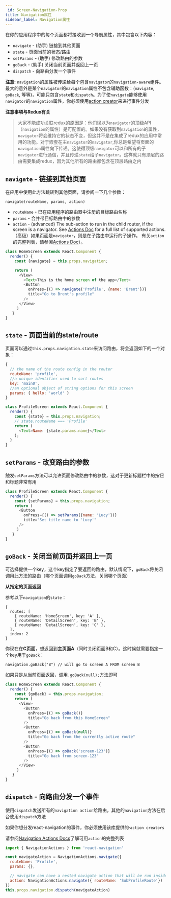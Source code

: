 ```yaml
---
 id: Screen-Navigation-Prop
title: Navigation属性
sidebar_label: Navigation属性
---
```


<!-- # Screen Navigation Prop -->

在你的应用程序中的每个页面都将接收到一个导航属性，其中包含以下内容：

* `navigate` - (助手) 链接到其他页面
* `state` - 页面当前的状态/路由
* `setParams` - (助手) 修改路由的参数
* `goBack` - (助手) 关闭当前页面并返回上一页
* `dispatch` - 向路由分发一个事件

**注意:** `navigation`的属性被传递给每个包含`navigator`的`navigation-aware`组件。最大的意外是某个`navigator`的`navigation`属性不包含辅助函数：(`navigate`, `goBack`, 等等)，可能只包含`state`和`dispatch`。为了使`navigate`能够使用`navigator`的`navigation`属性，你必须使用[action creator](/docs/Navigation-Actions)来进行事件分发

**注意事项与Redux有关**
> 大家不能成功关联redux的原因是：他们误以为`navigator`的顶级API（`navigation`的属性）是可配置的。如果没有获取到`navigation`的属性，`navigator`将会维持它的状态不变，但这并不是在集成了redux的应用中常用的功能。对于嵌套在主`navigator`的`navigator`,你总是希望将页面的`navigation`属性向下传递。这使得顶级`navigator`可以和所有的子`navigator`进行通信，并且传递`state`给子`navigator`。这样就只有顶层的路由需要集成redux，因为其他所有的路由都包含在顶层路由之内
## `navigate` - 链接到其他页面

在应用中使用此方法跳转到其他页面，请参阅一下几个参数：

`navigate(routeName, params, action)`

- `routeName` - 已在应用程序的路由器中注册的目标路由名称
- `params` - 合并带目标路由中的参数
- `action` - (advanced) The sub-action to run in the child router, if the screen is a navigator. See [Actions Doc](navigation-actions) for a full list of supported actions. （高级）如果页面是`navigator`，则是在子路由中运行的子操作。 有关`action`的完整列表，请参阅[Actions Doc](/docs/Navigation-Actions)）。

```js
class HomeScreen extends React.Component {
  render() {
    const {navigate} = this.props.navigation;

    return (
      <View>
        <Text>This is the home screen of the app</Text>
        <Button
          onPress={() => navigate('Profile', {name: 'Brent'})}
          title="Go to Brent's profile"
        />
      </View>
     )
   }
}
```

## `state` - 页面当前的state/route

页面可以通过`this.props.navigation.state`来访问路由，将会返回如下的一个对象：

```js
{
  // the name of the route config in the router
  routeName: 'profile',
  //a unique identifier used to sort routes
  key: 'main0',
  //an optional object of string options for this screen
  params: { hello: 'world' }
}
```

```js
class ProfileScreen extends React.Component {
  render() {
    const {state} = this.props.navigation;
    // state.routeName === 'Profile'
    return (
      <Text>Name: {state.params.name}</Text>
    );
  }
}
```


## `setParams` - 改变路由的参数
触发`setParams`方法可以允许页面修改路由中的参数，这对于更新标题栏中的按钮和标题非常有用

```js
class ProfileScreen extends React.Component {
  render() {
    const {setParams} = this.props.navigation;
    return (
      <Button
        onPress={() => setParams({name: 'Lucy'})}
        title="Set title name to 'Lucy'"
      />
     )
   }
}
```

## `goBack` - 关闭当前页面并返回上一页
可选择提供一个key，这个key指定了要返回的路由，默认情况下，`goBack`将关闭调用此方法的路由（哪个页面调用`goBack`方法，关闭哪个页面）

**从指定的页面返回**

参考以下`navigation`的`state`：

```
{
  routes: [
    { routeName: 'HomeScreen', key: 'A' },
    { routeName: 'DetailScreen', key: 'B' },
    { routeName: 'DetailScreen', key: 'C' },
  ],
  index: 2
}
```

你现在在**C页面**，想返回到**主页面A**（同时关闭页面B和C）。这时候就需要指定一个key用于`goBack`：

```
navigation.goBack("B") // will go to screen A FROM screen B
```

如果只是从当前页面返回，调用`.goBack(null);`方法即可

```js
class HomeScreen extends React.Component {
  render() {
    const {goBack} = this.props.navigation;
    return (
      <View>
        <Button
          onPress={() => goBack()}
          title="Go back from this HomeScreen"
        />
        <Button
          onPress={() => goBack(null)}
          title="Go back from the currently active route"
        />
        <Button
          onPress={() => goBack('screen-123')}
          title="Go back from screen-123"
        />
      </View>
     )
   }
}
```

## `dispatch` - 向路由分发一个事件
使用`dispatch`发送所有的`navigation action`给路由，其他的`navigation`方法在后台使用`dispatch`方法

如果你想分发react-navigation的事件，你必须使用该库提供的·`action creators`

请参阅[Navigation Actions Docs](/docs/Navigation-Actions)了解可用`action`的完整列表

```js
import { NavigationActions } from 'react-navigation'

const navigateAction = NavigationActions.navigate({
  routeName: 'Profile',
  params: {},

  // navigate can have a nested navigate action that will be run inside the child router
  action: NavigationActions.navigate({ routeName: 'SubProfileRoute'})
})
this.props.navigation.dispatch(navigateAction)

```

